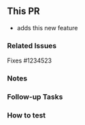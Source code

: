 <!-- Please use this template for your pull request. -->
<!-- Please use the sections that you need and delete other sections -->

## This PR
<!-- add the description of the PR here -->

- adds this new feature

### Related Issues

<!-- add here the GitHub issue that this PR resolves if applicable -->
Fixes #1234523

### Notes
<!-- any additional notes for this PR -->

### Follow-up Tasks
<!-- anything that is related to this PR but not done here should be noted under this section -->
<!-- if there is a need for a new issue, please link it here -->

### How to test
<!-- if applicable, add testing instructions under this section -->

